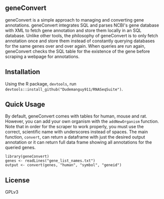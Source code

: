 ## geneConvert

geneConvert is a simple approach to managing and converting gene annotations. geneConvert integrates SQL and parses NCBI's gene database with XML to fetch gene annotation and store them locally in an SQL database. Unlike other tools, the philosophy of geneConvert is to only fetch annotation once and store them instead of constantly querying databases for the same genes over and over again. When queries are run again, geneConvert checks the SQL table for the existence of the gene before scraping a webpage for annotations.

## Installation
Using the R package, ``devtools``, run ``devtools::install_github("Dudemanguy911/RNASeqSuite")``.

## Quick Usage
By default, geneConvert comes with tables for human, mouse and rat. However, you can add your own organism with the ``addNewOrganism`` function. Note that in order for the scraper to work properly, you must use the correct, scientific name with underscores instead of spaces. The main function, ``convert``, can return a dataframe with just the desired output annotation or it can return full data frame showing all annotations for  the  queried genes.
```
library(geneConvert)
genes <- readLines("gene_list_names.txt")
output <- convert(genes, "human", "symbol", "geneid")
```

## License
GPLv3
